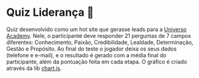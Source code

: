 # Quiz Liderança 💪

Quiz desenvolvido como um hot site que gerasse leads para a [Universo Academy](https://github.com/feliphepaz/universoAcademy). Nele, o participante deve responder 21 perguntas de 7 campos diferentes: Conhecimento, Paixão, Credibilidade, Lealdade, Determinação, Gestão e Propósito. Ao final do teste o jogador deixa os seus dados (telefone e e-mail), e o resultado é gerado com a média final do participante, além da pontuação feita em cada etapa. O gráfico é criado através da lib [chart.js](https://www.npmjs.com/package/chart.js).
